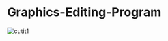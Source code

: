 # Graphics-Editing-Program

![cutit1](https://user-images.githubusercontent.com/109395254/189476442-2aac1ed5-bf4d-4ada-a8a2-6e5d9e4dc3c8.png)
